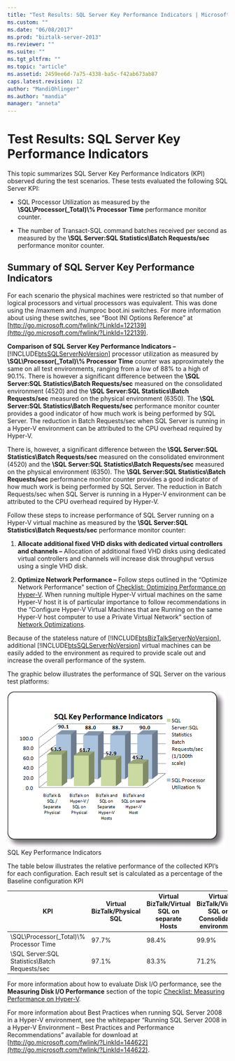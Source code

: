 ```yaml
---
title: "Test Results: SQL Server Key Performance Indicators | Microsoft Docs"
ms.custom: ""
ms.date: "06/08/2017"
ms.prod: "biztalk-server-2013"
ms.reviewer: ""
ms.suite: ""
ms.tgt_pltfrm: ""
ms.topic: "article"
ms.assetid: 2459ee6d-7a75-4338-ba5c-f42ab673ab87
caps.latest.revision: 12
author: "MandiOhlinger"
ms.author: "mandia"
manager: "anneta"
---
```

# Test Results: SQL Server Key Performance Indicators
This topic summarizes SQL Server Key Performance Indicators (KPI) observed during the test scenarios. These tests evaluated the following SQL Server KPI:  
  
-   SQL Processor Utilization as measured by the **\SQL\Processor(_Total)\\% Processor Time** performance monitor counter.  
  
-   The number of Transact-SQL command batches received per second as measured by the **\SQL Server:SQL Statistics\Batch Requests/sec** performance monitor counter.  
  
## Summary of SQL Server Key Performance Indicators  
 For each scenario the physical machines were restricted so that number of logical processors and virtual processors was equivalent. This was done using the /maxmem and /numproc boot.ini switches. For more information about using these switches, see “Boot INI Options Reference” at [http://go.microsoft.com/fwlink/?LinkId=122139](http://go.microsoft.com/fwlink/?LinkId=122139).  
  
 **Comparison of SQL Server Key Performance Indicators –**  [!INCLUDE[btsSQLServerNoVersion](../includes/btssqlservernoversion-md.md)] processor utilization as measured by **\SQL\Processor(_Total)\\% Processor Time** counter was approximately the same on all test environments, ranging from a low of 88% to a high of 90.1%. There is however a significant difference between the **\SQL Server:SQL Statistics\Batch Requests/sec** measured on the consolidated environment (4520) and the **\SQL Server:SQL Statistics\Batch Requests/sec** measured on the physical environment (6350). The **\SQL Server:SQL Statistics\Batch Requests/sec** performance monitor counter provides a good indicator of how much work is being performed by SQL Server. The reduction in Batch Requests/sec when SQL Server is running in a Hyper-V environment can be attributed to the CPU overhead required by Hyper-V.  
  
 There is, however, a significant difference between the **\SQL Server:SQL Statistics\Batch Requests/sec** measured on the consolidated environment (4520) and the **\SQL Server:SQL Statistics\Batch Requests/sec** measured on the physical environment (6350). The **\SQL Server:SQL Statistics\Batch Requests/sec** performance monitor counter provides a good indicator of how much work is being performed by SQL Server. The reduction in Batch Requests/sec when SQL Server is running in a Hyper-V environment can be attributed to the CPU overhead required by Hyper-V.  
  
 Follow these steps to increase performance of SQL Server running on a Hyper-V virtual machine as measured by the **\SQL Server:SQL Statistics\Batch Requests/sec** performance monitor counter:  
  
1.  **Allocate additional fixed VHD disks with dedicated virtual controllers and channels –** Allocation of additional fixed VHD disks using dedicated virtual controllers and channels will increase disk throughput versus using a single VHD disk.  
  
2.  **Optimize Network Performance –** Follow steps outlined in the “Optimize Network Performance” section of [Checklist: Optimizing Performance on Hyper-V](../Topic/Checklist:%20Optimizing%20Performance%20on%20Hyper-V.md). When running multiple Hyper-V virtual machines on the same Hyper-V host it is of particular importance to follow recommendations in the “Configure Hyper-V Virtual Machines that are Running on the same Hyper-V host computer to use a Private Virtual Network” section of [Network Optimizations](../technical-guides/network-optimizations.md).  
  
 Because of the stateless nature of [!INCLUDE[btsBizTalkServerNoVersion](../includes/btsbiztalkservernoversion-md.md)], additional [!INCLUDE[btsSQLServerNoVersion](../includes/btssqlservernoversion-md.md)] virtual machines can be easily added to the environment as required to provide scale out and increase the overall performance of the system.  
  
 The graphic below illustrates the performance of SQL Server on the various test platforms:  
  
 ![SQL Key Performance Indicators](../technical-guides/media/sqlkpi.gif "SQLKPI")  
SQL Key Performance Indicators  
  
 The table below illustrates the relative performance of the collected KPI’s for each configuration. Each result set is calculated as a percentage of the Baseline configuration KPI  
  
|KPI|Virtual BizTalk/Physical SQL|Virtual BizTalk/Virtual SQL on separate Hosts|Virtual BizTalk/Virtual SQL on Consolidated environment|  
|---------|-----------------------------------|----------------------------------------------------|--------------------------------------------------------------|  
|\SQL\Processor(_Total)\\% Processor Time|97.7%|98.4%|99.9%|  
|\SQL Server:SQL Statistics\Batch Requests/sec|97.1%|83.3%|71.2%|  
  
 For more information about how to evaluate Disk I/O performance, see the **Measuring Disk I/O Performance** section of the topic [Checklist: Measuring Performance on Hyper-V](../technical-guides/checklist-measuring-performance-on-hyper-v.md).  
  
 For more information about Best Practices when running SQL Server 2008 in a Hyper-V environment, see the whitepaper “Running SQL Server 2008 in a Hyper-V Environment – Best Practices and Performance Recommendations” available for download at [http://go.microsoft.com/fwlink/?LinkId=144622](http://go.microsoft.com/fwlink/?LinkId=144622).